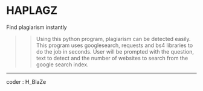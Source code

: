 # HAPLAGZ
Find plagiarism instantly

>> Using this python program, plagiarism can be detected easily. This program uses googlesearch, requests and bs4 libraries to do the job in seconds.
>> User will be prompted with the question, text to detect and the number of websites to search from the google search index.


------------
coder : H_BlaZe
